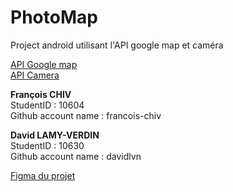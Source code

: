 # PhotoMap

Project android utilisant l'API google map et caméra 

[API Google map](https://developer.android.com/guide/topics/media/camera)  
[API Camera](https://developers.google.com/maps/documentation/android-sdk/overview)  


**François CHIV**  
StudentID : 10604  
Github account name : francois-chiv

**David LAMY-VERDIN**  
StudentID : 10630  
Github account name : davidlvn

[Figma du projet](https://www.figma.com/file/eVnmEnDsQRpoIecKOi9mMm/Untitled?node-id=0%3A1)

